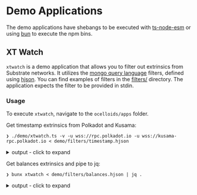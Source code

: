# Demo Applications

The demo applications have shebangs to be executed with [ts-node-esm](https://typestrong.org/ts-node/) or using [bun](https://bun.sh) to execute the npm bins.

## XT Watch

`xtwatch` is a demo application that allows you to filter out extrinsics from Substrate networks.
It utilizes the [mongo query language](https://www.mongodb.com/docs/manual/tutorial/query-documents/) filters, defined using [hjson](https://github.com/hjson).
You can find examples of filters in the [filters/](./filters/) directory.
The application expects the filter to be provided in stdin.

### Usage

To execute `xtwatch`, navigate to the `ocelloids/apps` folder.

Get timestamp extrinsics from Polkadot and Kusama:
```shell
❯ ./demo/xtwatch.ts -v -u wss://rpc.polkadot.io -u wss://kusama-rpc.polkadot.io < demo/filters/timestamp.hjson
```
<details>
<summary>output - click to expand</summary>
```
> Endpoints: [ 'wss://rpc.polkadot.io', 'wss://kusama-rpc.polkadot.io' ]
> Using filter: {
  "call.section": "timestamp"
}
{"network":0,"extrinsicId":"16091931-0","blockNumber":"16,091,931","position":0,"isSigned":false,"method":{"args":{"now":"1,687,514,472,000"},"method":"set","section":"timestamp"}}
{"network":1,"extrinsicId":"18481136-0","blockNumber":"18,481,136","position":0,"isSigned":false,"method":{"args":{"now":"1,687,514,472,000"},"method":"set","section":"timestamp"}}
{"network":1,"extrinsicId":"18481137-0","blockNumber":"18,481,137","position":0,"isSigned":false,"method":{"args":{"now":"1,687,514,478,000"},"method":"set","section":"timestamp"}}
{"network":0,"extrinsicId":"16091932-0","blockNumber":"16,091,932","position":0,"isSigned":false,"method":{"args":{"now":"1,687,514,478,001"},"method":"set","section":"timestamp"}}
{"network":1,"extrinsicId":"18481138-0","blockNumber":"18,481,138","position":0,"isSigned":false,"method":{"args":{"now":"1,687,514,484,000"},"method":"set","section":"timestamp"}}
{"network":0,"extrinsicId":"16091933-0","blockNumber":"16,091,933","position":0,"isSigned":false,"method":{"args":{"now":"1,687,514,484,001"},"method":"set","section":"timestamp"}}
```
</details>

Get balances extrinsics and pipe to jq:

```shell
❯ bunx xtwatch < demo/filters/balances.hjson | jq .
```
<details>
<summary>output - click to expand</summary>
```
{
  "network": 0,
  "extrinsicId": "16091979-2",
  "blockNumber": "16,091,979",
  "position": 2,
  "isSigned": true,
  "method": {
    "args": {
      "dest": {
        "Id": "1NZDpVCCVvpJDMgwktmD5skfKvaPpHMWJ8sSzxmtD6jQ7wC"
      },
      "value": "8,000,000,000,000"
    },
    "method": "transferKeepAlive",
    "section": "balances"
  },
  "era": {
    "MortalEra": {
      "period": "64",
      "phase": "6"
    }
  },
  "nonce": "196",
  "signature": "0xaa861acfedadbce2344016f0f2b19a9059d434cd10a5d81d7cea282eaca5cf5831d53838b9149797d511b601609b6856b658566ceae9a7f6c2b49b6a0046228f",
  "signer": {
    "Id": "16SjNu775Bo3obUFzBCph7zYB8eYiRwH9LNzfyTucq4J2vbk"
  },
  "tip": "0"
}
{
  "network": 0,
  "extrinsicId": "16091981-2",
  "blockNumber": "16,091,981",
  "position": 2,
  "isSigned": true,
  "method": {
    "args": {
      "dest": {
        "Id": "15e9GEhrbmTJeBw8PQypexhvyMpkhB42D67HBW7AU6mXP6xX"
      },
      "value": "611,739,634,000"
    },
    "method": "transferAllowDeath",
    "section": "balances"
  },
  "era": {
    "MortalEra": {
      "period": "64",
      "phase": "8"
    }
  },
  "nonce": "314,589",
  "signature": "0x2608d6fbfb05b3f540d5b42be5ea68247d36060a24304342205c2d27a9ecf2e98ea7cc6c13b1fb172571b201e3d27d6a9cacf662a7f447338ee77661e55c290f",
  "signer": {
    "Id": "1qnJN7FViy3HZaxZK9tGAA71zxHSBeUweirKqCaox4t8GT7"
  },
  "tip": "0"
}
...omitted
```
</details>

